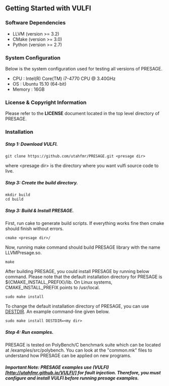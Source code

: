 
## Getting Started with VULFI
### Software Dependencies
* LLVM (version >= 3.2)
* CMake (version >= 3.0) 
* Python (version >= 2.7)

### System Configuration
Below is the system configuration used for testing all versions of PRESAGE.
* CPU : Intel(R) Core(TM) i7-4770 CPU @ 3.40GHz
* OS : Ubuntu 15.10 (64-bit)
* Memory : 16GB

### License & Copyright Information
Please refer to the **LICENSE** document located in the top level directory of PRESAGE.

### Installation
##### Step 1: Download VULFI. 

```
git clone https://github.com/utahfmr/PRESAGE.git <presage dir>
```
where \<presage dir\> is the directory where you want vulfi source code to live.

##### Step 3: Create the build directory.

```
mkdir build
cd build
```

##### Step 3: Build & Install PRESAGE.

First, run cake to generate build scripts. If everything works fine then cmake should finish without errors.
```
cmake <presage dir>/
```

Now, running make command should build PRESAGE library with the name LLVMPresage.so.

```
make
```

After building PRESAGE, you could install PRESAGE by running below command. Please note that the default installation directory for PRESAGE is ${CMAKE_INSTALL_PREFIX}/lib. On Linux systems, CMAKE_INSTALL_PREFIX points to /usr/local. 

```
sudo make install
```

To change the default installation directory of PRESAGE, you can use [DESTDIR](https://cmake.org/cmake/help/v3.0/variable/CMAKE_INSTALL_PREFIX.html). An example command-line given below.

```
sudo make install DESTDIR=<my dir>
```

##### Step 4: Run examples.

PRESAGE is tested on PolyBench/C benchmark suite which can be located at <presage dir>/examples/src/polybench. You can look at the "common.mk" files to understand how PRESAGE can be applied on new programs.

##### Important Note: PRESAGE examples use (VULFI)[http://utahfmr.github.io/VULFI/] for fault injection. Therefore, you must configure and install VULFI before running presage examples.

